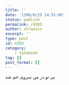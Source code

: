 ```yaml
---
title: ''
date: '1396/6/25 14:51:00'
status: publish
permalink: /4383
author: straxico
excerpt: ''
type: post
id: 4383
category:
    - tytomood
tag: []
post_format: []
---
```

بی تو در من سروی خم شد